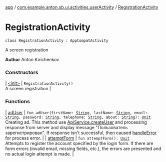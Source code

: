 [app](../../index.md) / [com.example.anton.sb.ui.activities.userActivity](../index.md) / [RegistrationActivity](./index.md)

# RegistrationActivity

`class RegistrationActivity : AppCompatActivity`

A screen registration

**Author**
Anton Kirichenkov

### Constructors

| [&lt;init&gt;](-init-.md) | `RegistrationActivity()`<br>A screen registration |

### Functions

| [adUser](ad-user.md) | `fun adUser(firstName: `[`String`](https://kotlinlang.org/api/latest/jvm/stdlib/kotlin/-string/index.html)`, lastName: `[`String`](https://kotlinlang.org/api/latest/jvm/stdlib/kotlin/-string/index.html)`, email: `[`String`](https://kotlinlang.org/api/latest/jvm/stdlib/kotlin/-string/index.html)`, password: `[`String`](https://kotlinlang.org/api/latest/jvm/stdlib/kotlin/-string/index.html)`, telephone: `[`String`](https://kotlinlang.org/api/latest/jvm/stdlib/kotlin/-string/index.html)`, about: `[`String`](https://kotlinlang.org/api/latest/jvm/stdlib/kotlin/-string/index.html)`): `[`Unit`](https://kotlinlang.org/api/latest/jvm/stdlib/kotlin/-unit/index.html)<br>Creating ad. This method use [ApiService.createUser](../../com.example.anton.sb.service/-api-service/create-user.md) and processing response from server and display message "Пользователь зарегистрирован". If response isn't successful, then caused [handleError](../../com.example.anton.sb.extensions/handle-error.md) for process error. |
| [attemptForm](attempt-form.md) | `fun attemptForm(): `[`Unit`](https://kotlinlang.org/api/latest/jvm/stdlib/kotlin/-unit/index.html)<br>Attempts to register the account specified by the login form. If there are form errors (invalid email, missing fields, etc.), the errors are presented and no actual login attempt is made. |

